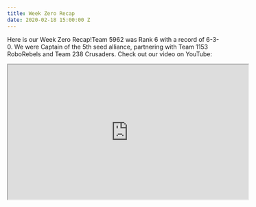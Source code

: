 ```yaml
---
title: Week Zero Recap
date: 2020-02-18 15:00:00 Z
---
```


Here is our Week Zero Recap!Team 5962 was Rank 6 with a record of 6-3-0. We were Captain of the 5th seed alliance, partnering with Team 1153 RoboRebels and Team 238 Crusaders.
Check out our video on YouTube: 

<iframe width="560" height="315" src= "https://www.youtube.com/watch?v=kipbqwNAUQA" allowfullscreen></iframe>